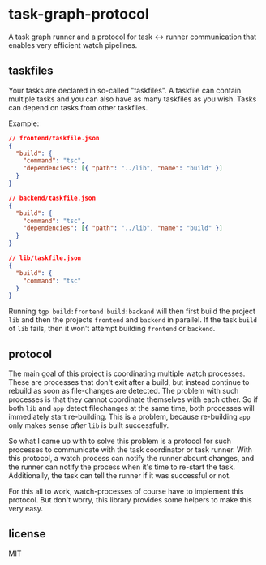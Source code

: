 # task-graph-protocol

A task graph runner and a protocol for task <-> runner communication that enables very efficient watch pipelines.

## taskfiles

Your tasks are declared in so-called "taskfiles". A taskfile can contain multiple tasks and you can also have as many taskfiles as you wish.
Tasks can depend on tasks from other taskfiles.

Example:

```json
// frontend/taskfile.json
{
  "build": {
    "command": "tsc",
    "dependencies": [{ "path": "../lib", "name": "build" }]
  }
}

// backend/taskfile.json
{
  "build": {
    "command": "tsc",
    "dependencies": [{ "path": "../lib", "name": "build" }]
  }
}

// lib/taskfile.json
{
  "build": {
    "command": "tsc"
  }
}
```

Running `tgp build:frontend build:backend` will then first build the project `lib` and then the projects `frontend` and `backend` in parallel.
If the task `build` of `lib` fails, then it won't attempt building `frontend` or `backend`.

## protocol

The main goal of this project is coordinating multiple watch processes. These are processes that don't exit after a build, but instead continue to rebuild as soon as file-changes are detected. The problem with such processes is that they cannot coordinate themselves with each other. So if both `lib` and `app` detect filechanges at the same time, both processes will immediately start re-building. This is a problem, because re-building `app` only makes sense _after_ `lib` is built successfully.

So what I came up with to solve this problem is a protocol for such processes to communicate with the task coordinator or task runner.
With this protocol, a watch process can notify the runner abount changes, and the runner can notify the process when it's time to re-start the task. Additionally, the task can tell the runner if it was successful or not.

For this all to work, watch-processes of course have to implement this protocol. But don't worry, this library provides some helpers to make this very easy.

## license

MIT
